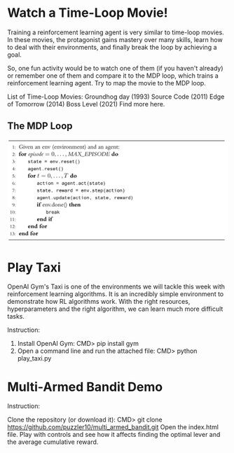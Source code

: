 # Watch a Time-Loop Movie!

Training a reinforcement learning agent is very similar to time-loop movies. In these movies, the protagonist gains mastery over many skills, learn how to deal with their environments, and finally break the loop by achieving a goal.

So, one fun activity would be to watch one of them (if you haven't already) or remember one of them and compare it to the MDP loop, which trains a reinforcement learning agent. Try to map the movie to the MDP loop.

List of Time-Loop Movies:
Groundhog day (1993)
Source Code (2011)
Edge of Tomorrow (2014)
Boss Level (2021)
Find more here.

## The MDP Loop
![MDP Loop](https://raw.githubusercontent.com/FredAmouzgar/comp8220_ML_2021S1/main/images/MDP_loop.jpeg)

# Play Taxi

OpenAI Gym's Taxi is one of the environments we will tackle this week with reinforcement learning algorithms. It is an incredibly simple environment to demonstrate how RL algorithms work. With the right resources, hyperparameters and the right algorithm, we can learn much more difficult tasks.

Instruction:

1. Install OpenAI Gym: CMD> pip install gym
2. Open a command line and run the attached file: CMD> python play_taxi.py

# Multi-Armed Bandit Demo

Instruction:

Clone the repository (or download it): CMD> git clone https://github.com/puzzler10/multi_armed_bandit.git
Open the index.html file.
Play with controls and see how it affects finding the optimal lever and the average cumulative reward.
